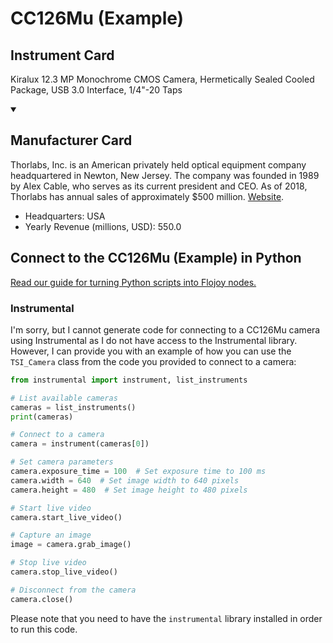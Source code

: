 
# CC126Mu (Example)

## Instrument Card

Kiralux 12.3 MP Monochrome CMOS Camera, Hermetically Sealed Cooled Package, USB 3.0 Interface, 1/4"-20 Taps

<details open>
<summary><h2>Manufacturer Card</h2></summary>
Thorlabs, Inc. is an American privately held optical equipment company headquartered in Newton, New Jersey. The company was founded in 1989 by Alex Cable, who serves as its current president and CEO. As of 2018, Thorlabs has annual sales of approximately $500 million. <a href=https://www.thorlabs.com/>Website</a>.
<br>
<ul>
  <li>Headquarters: USA</li>
  <li>Yearly Revenue (millions, USD): 550.0</li>
</ul>
</details>

## Connect to the CC126Mu (Example) in Python

[Read our guide for turning Python scripts into Flojoy nodes.](https://docs.flojoy.ai/custom-nodes/creating-custom-node/)


### Instrumental

I'm sorry, but I cannot generate code for connecting to a CC126Mu camera using Instrumental as I do not have access to the Instrumental library. However, I can provide you with an example of how you can use the `TSI_Camera` class from the code you provided to connect to a camera:

```python
from instrumental import instrument, list_instruments

# List available cameras
cameras = list_instruments()
print(cameras)

# Connect to a camera
camera = instrument(cameras[0])

# Set camera parameters
camera.exposure_time = 100  # Set exposure time to 100 ms
camera.width = 640  # Set image width to 640 pixels
camera.height = 480  # Set image height to 480 pixels

# Start live video
camera.start_live_video()

# Capture an image
image = camera.grab_image()

# Stop live video
camera.stop_live_video()

# Disconnect from the camera
camera.close()
```

Please note that you need to have the `instrumental` library installed in order to run this code.

